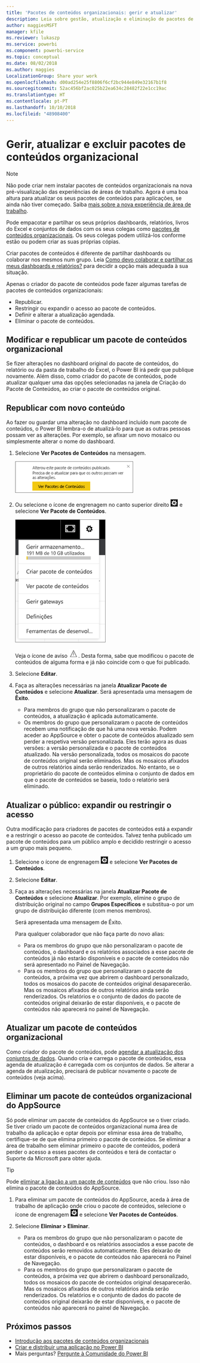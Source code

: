 ```yaml
---
title: 'Pacotes de conteúdos organizacionais: gerir e atualizar'
description: Leia sobre gestão, atualização e eliminação de pacotes de conteúdos organizacionais no Power BI.
author: maggiesMSFT
manager: kfile
ms.reviewer: lukaszp
ms.service: powerbi
ms.component: powerbi-service
ms.topic: conceptual
ms.date: 08/02/2018
ms.author: maggies
LocalizationGroup: Share your work
ms.openlocfilehash: d00ad254e25f8806f6cf2bc944e849e32167b1f8
ms.sourcegitcommit: 52ac456bf2ac025b22ea634c28482f22e1cc19ac
ms.translationtype: HT
ms.contentlocale: pt-PT
ms.lasthandoff: 10/10/2018
ms.locfileid: "48908400"
---
```

# <a name="manage-update-and-delete-organizational-content-packs"></a>Gerir, atualizar e excluir pacotes de conteúdos organizacional
> [!NOTE]
> Não pode criar nem instalar pacotes de conteúdos organizacionais na nova pré-visualização das experiências de áreas de trabalho. Agora é uma boa altura para atualizar os seus pacotes de conteúdos para aplicações, se ainda não tiver começado. Saiba [mais sobre a nova experiência de área de trabalho](service-create-the-new-workspaces.md).
> 

Pode empacotar e partilhar os seus próprios dashboards, relatórios, livros do Excel e conjuntos de dados com os seus colegas como [pacotes de conteúdos organizacionais](service-organizational-content-pack-introduction.md). Os seus colegas podem utilizá-los conforme estão ou podem criar as suas próprias cópias.

Criar pacotes de conteúdos é diferente de partilhar dashboards ou colaborar nos mesmos num grupo. Leia [Como devo colaborar e partilhar os meus dashboards e relatórios?](service-how-to-collaborate-distribute-dashboards-reports.md) para decidir a opção mais adequada à sua situação.

Apenas o criador do pacote de conteúdos pode fazer algumas tarefas de pacotes de conteúdos organizacionais:

* Republicar.
* Restringir ou expandir o acesso ao pacote de conteúdos.
* Definir e alterar a atualização agendada.
* Eliminar o pacote de conteúdos.

## <a name="modify-and-re-publish-an-organizational-content-pack"></a>Modificar e republicar um pacote de conteúdos organizacional
Se fizer alterações no dashboard original do pacote de conteúdos, do relatório ou da pasta de trabalho do Excel, o Power BI irá pedir que publique novamente. Além disso, como criador do pacote de conteúdos, pode atualizar qualquer uma das opções selecionadas na janela de Criação do Pacote de Conteúdos, ao criar o pacote de conteúdos original. 

## <a name="republish-with-new-content"></a>Republicar com novo conteúdo
Ao fazer ou guardar uma alteração no dashboard incluído num pacote de conteúdos, o Power BI lembra-o de atualizá-lo para que as outras pessoas possam ver as alterações. Por exemplo, se afixar um novo mosaico ou simplesmente alterar o nome do dashboard.

1. Selecione **Ver Pacotes de Conteúdos** na mensagem.
   
   ![](media/service-organizational-content-pack-manage-update-delete/pbi_contpkchangesmessage.png)
2. Ou selecione o ícone de engrenagem no canto superior direito ![](media/service-organizational-content-pack-manage-update-delete/cog.png) e selecione **Ver Pacote de Conteúdos**.
   
   ![](media/service-organizational-content-pack-manage-update-delete/pbi_contpkview.png)
   
   Veja o ícone de aviso ![](media/service-organizational-content-pack-manage-update-delete/pbi_contpkwarningicon.png).  Desta forma, sabe que modificou o pacote de conteúdos de alguma forma e já não coincide com o que foi publicado.
3. Selecione **Editar**.  
4. Faça as alterações necessárias na janela **Atualizar Pacote de Conteúdos** e selecione **Atualizar**. Será apresentada uma mensagem de **Êxito**.
   
   * Para membros do grupo que não personalizaram o pacote de conteúdos, a atualização é aplicada automaticamente.
   * Os membros do grupo que personalizaram o pacote de conteúdos recebem uma notificação de que há uma nova versão.  Podem aceder ao AppSource e obter o pacote de conteúdos atualizado sem perder a respetiva versão personalizada.  Eles terão agora as duas versões: a versão personalizada e o pacote de conteúdos atualizado.  Na versão personalizada, todos os mosaicos do pacote de conteúdos original serão eliminados.  Mas os mosaicos afixados de outros relatórios ainda serão renderizados. No entanto, se o proprietário do pacote de conteúdos elimina o conjunto de dados em que o pacote de conteúdos se baseia, todo o relatório será eliminado.  

## <a name="update-the-audience-expand-or-restrict-access"></a>Atualizar o público: expandir ou restringir o acesso
Outra modificação para criadores de pacotes de conteúdos está a expandir e a restringir o acesso ao pacote de conteúdos.  Talvez tenha publicado um pacote de conteúdos para um público amplo e decidido restringir o acesso a um grupo mais pequeno.  

1. Selecione o ícone de engrenagem ![](media/service-organizational-content-pack-manage-update-delete/cog.png) e selecione **Ver Pacotes de Conteúdos**.
2. Selecione **Editar**. 
3. Faça as alterações necessárias na janela **Atualizar Pacote de Conteúdos** e selecione **Atualizar**. Por exemplo, elimine o grupo de distribuição original no campo **Grupos Específicos** e substitua-o por um grupo de distribuição diferente (com menos membros).
   
   Será apresentada uma mensagem de Êxito.
   
   Para qualquer colaborador que não faça parte do novo alias:
   
   * Para os membros do grupo que não personalizaram o pacote de conteúdos, o dashboard e os relatórios associados a esse pacote de conteúdos já não estarão disponíveis e o pacote de conteúdos não será apresentado no Painel de Navegação.
   * Para os membros do grupo que personalizaram o pacote de conteúdos, a próxima vez que abrirem o dashboard personalizado, todos os mosaicos do pacote de conteúdos original desaparecerão.  Mas os mosaicos afixados de outros relatórios ainda serão renderizados. Os relatórios e o conjunto de dados do pacote de conteúdos original deixarão de estar disponíveis, e o pacote de conteúdos não aparecerá no painel de Navegação.   

## <a name="refresh-an-organizational-content-pack"></a>Atualizar um pacote de conteúdos organizacional
Como criador do pacote de conteúdos, pode [agendar a atualização dos conjuntos de dados](refresh-data.md).  Quando cria e carrega o pacote de conteúdos, essa agenda de atualização é carregada com os conjuntos de dados. Se alterar a agenda de atualização, precisará de publicar novamente o pacote de conteúdos (veja acima).

## <a name="delete-an-organizational-content-pack-from-appsource"></a>Eliminar um pacote de conteúdos organizacional do AppSource
Só pode eliminar um pacote de conteúdos do AppSource se o tiver criado. Se tiver criado um pacote de conteúdos organizacional numa área de trabalho da aplicação e optar depois por eliminar essa área de trabalho, certifique-se de que elimina primeiro o pacote de conteúdos. Se eliminar a área de trabalho sem eliminar primeiro o pacote de conteúdos, poderá perder o acesso a esses pacotes de conteúdos e terá de contactar o Suporte da Microsoft para obter ajuda. 

> [!TIP]
> Pode [eliminar a ligação a um pacote de conteúdos](service-organizational-content-pack-disconnect.md) que não criou. Isso não elimina o pacote de conteúdos do AppSource.
> 
> 

1. Para eliminar um pacote de conteúdos do AppSource, aceda à área de trabalho de aplicação onde criou o pacote de conteúdos, selecione o ícone de engrenagem ![](media/service-organizational-content-pack-manage-update-delete/cog.png) e selecione **Ver Pacotes de Conteúdos**.
2. Selecione **Eliminar \> Eliminar**. 
   
   * Para os membros do grupo que não personalizaram o pacote de conteúdos, o dashboard e os relatórios associados a esse pacote de conteúdos serão removidos automaticamente. Eles deixarão de estar disponíveis, e o pacote de conteúdos não aparecerá no Painel de Navegação.
   * Para os membros do grupo que personalizaram o pacote de conteúdos, a próxima vez que abrirem o dashboard personalizado, todos os mosaicos do pacote de conteúdos original desaparecerão.  Mas os mosaicos afixados de outros relatórios ainda serão renderizados. Os relatórios e o conjunto de dados do pacote de conteúdos original deixarão de estar disponíveis, e o pacote de conteúdos não aparecerá no painel de Navegação.   

## <a name="next-steps"></a>Próximos passos
* [Introdução aos pacotes de conteúdos organizacionais](service-organizational-content-pack-introduction.md)
* [Criar e distribuir uma aplicação no Power BI](service-create-distribute-apps.md) 
* Mais perguntas? [Pergunte à Comunidade do Power BI](http://community.powerbi.com/)

